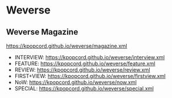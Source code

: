 # Weverse

## Weverse Magazine
https://kpopcord.github.io/weverse/magazine.xml
- INTERVIEW: https://kpopcord.github.io/weverse/interview.xml  
- FEATURE: https://kpopcord.github.io/weverse/feature.xml  
- REVIEW: https://kpopcord.github.io/weverse/review.xml  
- FIRST+VIEW: https://kpopcord.github.io/weverse/firstview.xml  
- NoW: https://kpopcord.github.io/weverse/now.xml  
- SPECIAL: https://kpopcord.github.io/weverse/special.xml  
